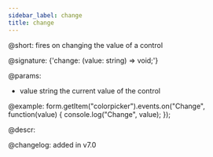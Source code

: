 ```yaml
---
sidebar_label: change
title: change
---          
```


@short: fires on changing the value of a control
 
@signature: {'change: (value: string) => void;'}

@params:
- value     string     the current value of the control

@example:
form.getItem("colorpicker").events.on("Change", function(value) {
    console.log("Change", value);
});

@descr:

@changelog: added in v7.0
